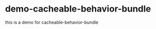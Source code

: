 demo-cacheable-behavior-bundle
==============================

this is a demo for cacheable-behavior-bundle